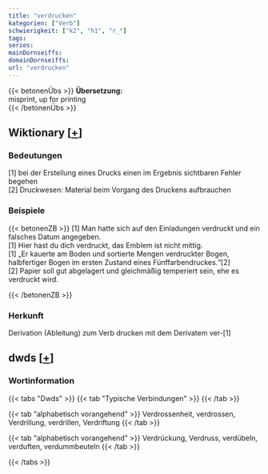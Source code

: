 ```yaml
---
title: "verdrucken"
kategorien: ["Verb"]
schwierigkeit: ["k2", "h1", "r_"]
tags:
series:
mainDornseiffs:
domainDornseiffs:
url: "verdrucken"
---
```


{{< betonenÜbs >}}
**Übersetzung:**  
misprint, up for printing  
{{< /betonenÜbs >}}

## Wiktionary [[+](https://de.wiktionary.org/wiki/verdrucken)]

### Bedeutungen
[1] bei der Erstellung eines Drucks einen im Ergebnis sichtbaren Fehler begehen  
[2] Druckwesen: Material beim Vorgang des Druckens aufbrauchen  

### Beispiele
{{< betonenZB >}}
[1] Man hatte sich auf den Einladungen verdruckt und ein falsches Datum angegeben.  
[1] Hier hast du dich verdruckt, das Emblem ist nicht mittig.  
[1] „Er kauerte am Boden und sortierte Mengen verdruckter Bogen, halbfertiger Bogen im ersten Zustand eines Fünffarbendruckes.“[2]  
[2] Papier soll gut abgelagert und gleichmäßig temperiert sein, ehe es verdruckt wird.  

{{< /betonenZB >}}
### Herkunft
Derivation (Ableitung) zum Verb drucken mit dem Derivatem ver-[1]  



## dwds [[+](https://www.dwds.de/wb/verdrucken)]

### Wortinformation
{{< tabs "Dwds" >}}
{{< tab "Typische Verbindungen" >}}
{{< /tab >}}

{{< tab "alphabetisch vorangehend" >}}
Verdrossenheit, verdrossen, Verdrillung, verdrillen, Verdriftung
{{< /tab >}}

{{< tab "alphabetisch vorangehend" >}}
Verdrückung, Verdruss, verdübeln, verduften, verdummbeuteln
{{< /tab >}}

{{< /tabs >}}

